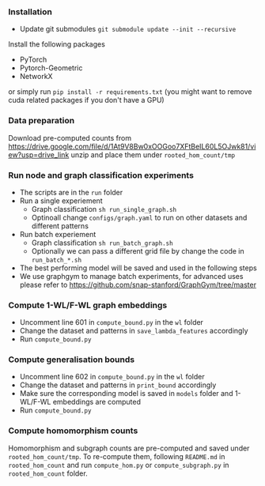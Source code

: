 ### Installation
* Update git submodules
`git submodule update --init --recursive`

Install the following packages
* PyTorch
* Pytorch-Geometric
* NetworkX

or simply run `pip install -r requirements.txt`
(you might want to remove cuda related packages if you don't have a GPU)

### Data preparation
Download pre-computed counts from https://drive.google.com/file/d/1At9V8Bw0xOOGoo7XFtBeIL60L5OJwk81/view?usp=drive_link
unzip and place them under `rooted_hom_count/tmp`

### Run node and graph classification experiments
* The scripts are in the `run` folder
* Run a single experiement
  * Graph classification
    `sh run_single_graph.sh`
  * Optinoall change `configs/graph.yaml` to run on other datasets and different patterns
* Run batch experiement
  * Graph classification
    `sh run_batch_graph.sh`
  * Optionally we can pass a different grid file by change the code in `run_batch_*.sh`
* The best performing model will be saved and used in the following steps
* We use graphgym to manage batch experiments, for advanced uses please refer to https://github.com/snap-stanford/GraphGym/tree/master
 
### Compute 1-WL/F-WL graph embeddings
* Uncomment line 601 in `compute_bound.py` in the `wl` folder
* Change the dataset and patterns in `save_lambda_features` accordingly
* Run `compute_bound.py`

### Compute generalisation bounds
* Uncomment line 602 in `compute_bound.py` in the `wl` folder
* Change the dataset and patterns in `print_bound` accordingly
* Make sure the corresponding model is saved in `models` folder and 1-WL/F-WL embeddings are computed
* Run `compute_bound.py`

### Compute homomorphism counts
Homomorphism and subgraph counts are pre-computed and saved under `rooted_hom_count/tmp`.
To re-compute them, following `README.md` in `rooted_hom_count` and run `compute_hom.py` or `compute_subgraph.py` in `rooted_hom_count` folder.